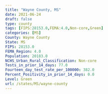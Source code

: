 ```yaml
---
title: "Wayne County, MS"
date: 2021-06-24
draft: false
type: county
tags: [FIPS:28153.0,FEMA:4.0,Non-core,Green]
categories: [MS]
County: Wayne County
State: MS
FIPS: 28153.0
FEMA_Region: 4.0
Population: 20183.0
NCHS_Urban_Rural_Classification: Non-core
Tests_in_prior_14_days: 77.0
Fourteen_day_test_rate_per_100000: 382.0
Percent_Positivity_in_prior_14_days: 0.0
Level: Green
url: /states/MS/wayne-county
---
```



